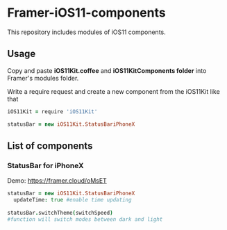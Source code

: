 # Framer-iOS11-components
This repository includes modules of iOS11 components.

## Usage
Copy and paste **iOS11Kit.coffee** and **iOS11KitComponents folder** into Framer's modules folder.

Write a require request and create a new component from the iOS11Kit like that

```coffeescript
iOS11Kit = require 'iOS11Kit'

statusBar = new iOS11Kit.StatusBariPhoneX
```

## List of components

### StatusBar for iPhoneX

Demo: https://framer.cloud/oMsET

```coffeescript
statusBar = new iOS11Kit.StatusBariPhoneX
  updateTime: true #enable time updating
  
statusBar.switchTheme(switchSpeed) 
#function will switch modes between dark and light
  
```
